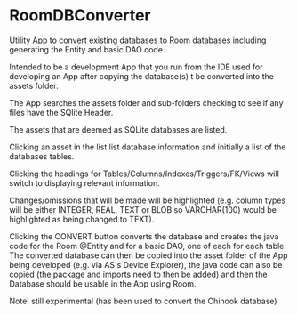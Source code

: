 # RoomDBConverter
Utility App to convert existing databases to Room databases including generating the Entity and basic DAO code.

Intended to be a development App that you run from the IDE used for developing an App after copying the database(s) t be converted into the assets folder.

The App searches the assets folder and sub-folders checking to see if any files have the SQlite Header.

The assets that are deemed as SQLite databases are listed. 

Clicking an asset in the list list database information and initially a list of the databases tables.

Clicking the headings for Tables/Columns/Indexes/Triggers/FK/Views will switch to displaying relevant information.

Changes/omissions that will be made will be highlighted 
(e.g. column types will be either INTEGER, REAL, TEXT or BLOB so VARCHAR(100) would be highlighted as being changed to TEXT).

Clicking the CONVERT button converts the database and creates the java code for the Room @Entity and for a basic DAO, one of each for each table.
The converted database can then be copied into the asset folder of the App being developed (e.g. via AS's Device Explorer), the java code can also be copied (the package and imports need to then be added) and then the Database should be usable in the App using Room.

Note! still experimental (has been used to convert the Chinook database)

